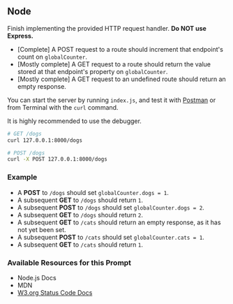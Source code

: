 ## Node

Finish implementing the provided HTTP request handler. **Do NOT use Express.**
  * [Complete] A POST request to a route should increment that endpoint's count on `globalCounter`.
  * [Mostly complete] A GET request to a route should return the value stored at that endpoint's property on `globalCounter`.
  * [Mostly complete] A GET request to an undefined route should return an empty response.

You can start the server by running `index.js`, and test it with [Postman](https://www.getpostman.com/) or from Terminal with the `curl` command.

It is highly recommended to use the debugger.

```sh
# GET /dogs
curl 127.0.0.1:8000/dogs

# POST /dogs
curl -X POST 127.0.0.1:8000/dogs
```

### Example
* A **POST** to `/dogs` should set `globalCounter.dogs = 1`.
* A subsequent **GET** to `/dogs` should return `1`.
* A subsequent **POST** to `/dogs` should set `globalCounter.dogs = 2`.
* A subsequent **GET** to `/dogs` should return `2`.
* A subsequent **GET** to `/cats` should return an empty response, as it has not yet been set.
* A subsequent **POST** to `/cats` should set `globalCounter.cats = 1`.
* A subsequent **GET** to `/cats` should return `1`.

### Available Resources for this Prompt
* Node.js Docs
* MDN
* [W3.org Status Code Docs](https://www.w3.org/Protocols/rfc2616/rfc2616-sec10.html)
